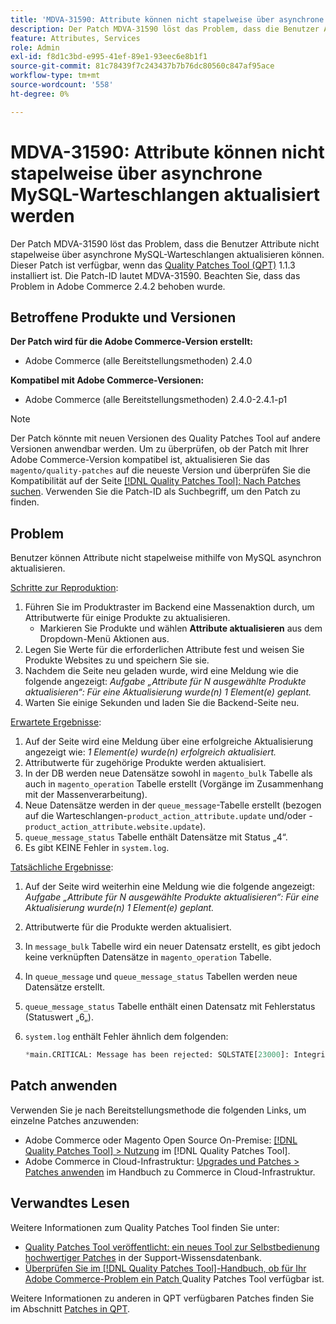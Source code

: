 ```yaml
---
title: 'MDVA-31590: Attribute können nicht stapelweise über asynchrone MySQL-Warteschlangen aktualisiert werden'
description: Der Patch MDVA-31590 löst das Problem, dass die Benutzer Attribute nicht stapelweise über asynchrone MySQL-Warteschlangen aktualisieren können. Dieser Patch ist verfügbar, wenn das [Quality Patches Tool (QPT)](https://experienceleague.adobe.com/de/docs/commerce-knowledge-base/kb/announcements/commerce-announcements/magento-quality-patches-released-new-tool-to-self-serve-quality-patches) 1.1.3 installiert ist. Die Patch-ID lautet MDVA-31590. Beachten Sie, dass das Problem in Adobe Commerce 2.4.2 behoben wurde.
feature: Attributes, Services
role: Admin
exl-id: f8d1c3bd-e995-41ef-89e1-93eec6e8b1f1
source-git-commit: 81c78439f7c243437b7b76dc80560c847af95ace
workflow-type: tm+mt
source-wordcount: '558'
ht-degree: 0%

---
```


# MDVA-31590: Attribute können nicht stapelweise über asynchrone MySQL-Warteschlangen aktualisiert werden

Der Patch MDVA-31590 löst das Problem, dass die Benutzer Attribute nicht stapelweise über asynchrone MySQL-Warteschlangen aktualisieren können. Dieser Patch ist verfügbar, wenn das [Quality Patches Tool (QPT)](https://experienceleague.adobe.com/de/docs/commerce-knowledge-base/kb/announcements/commerce-announcements/magento-quality-patches-released-new-tool-to-self-serve-quality-patches) 1.1.3 installiert ist. Die Patch-ID lautet MDVA-31590. Beachten Sie, dass das Problem in Adobe Commerce 2.4.2 behoben wurde.

## Betroffene Produkte und Versionen

**Der Patch wird für die Adobe Commerce-Version erstellt:**

* Adobe Commerce (alle Bereitstellungsmethoden) 2.4.0

**Kompatibel mit Adobe Commerce-Versionen:**

* Adobe Commerce (alle Bereitstellungsmethoden) 2.4.0-2.4.1-p1

>[!NOTE]
>
>Der Patch könnte mit neuen Versionen des Quality Patches Tool auf andere Versionen anwendbar werden. Um zu überprüfen, ob der Patch mit Ihrer Adobe Commerce-Version kompatibel ist, aktualisieren Sie das `magento/quality-patches` auf die neueste Version und überprüfen Sie die Kompatibilität auf der Seite [[!DNL Quality Patches Tool]: Nach Patches suchen](https://experienceleague.adobe.com/de/docs/commerce-knowledge-base/kb/announcements/commerce-announcements/magento-quality-patches-released-new-tool-to-self-serve-quality-patches). Verwenden Sie die Patch-ID als Suchbegriff, um den Patch zu finden.

## Problem

Benutzer können Attribute nicht stapelweise mithilfe von MySQL asynchron aktualisieren.

<u>Schritte zur Reproduktion</u>:

1. Führen Sie im Produktraster im Backend eine Massenaktion durch, um Attributwerte für einige Produkte zu aktualisieren.
   * Markieren Sie Produkte und wählen **Attribute aktualisieren** aus dem Dropdown-Menü Aktionen aus.
1. Legen Sie Werte für die erforderlichen Attribute fest und weisen Sie Produkte Websites zu und speichern Sie sie.
1. Nachdem die Seite neu geladen wurde, wird eine Meldung wie die folgende angezeigt:
   *Aufgabe „Attribute für N ausgewählte Produkte aktualisieren“: Für eine Aktualisierung wurde(n) 1 Element(e) geplant.*
1. Warten Sie einige Sekunden und laden Sie die Backend-Seite neu.

<u>Erwartete Ergebnisse</u>:

1. Auf der Seite wird eine Meldung über eine erfolgreiche Aktualisierung angezeigt wie: *1 Element(e) wurde(n) erfolgreich aktualisiert.*
1. Attributwerte für zugehörige Produkte werden aktualisiert.
1. In der DB werden neue Datensätze sowohl in `magento_bulk` Tabelle als auch in `magento_operation` Tabelle erstellt (Vorgänge im Zusammenhang mit der Massenverarbeitung).
1. Neue Datensätze werden in der `queue_message`-Tabelle erstellt (bezogen auf die Warteschlangen-`product_action_attribute.update` und/oder -`product_action_attribute.website.update`).
1. `queue_message_status` Tabelle enthält Datensätze mit Status „4“.
1. Es gibt KEINE Fehler in `system.log`.

<u>Tatsächliche Ergebnisse</u>:

1. Auf der Seite wird weiterhin eine Meldung wie die folgende angezeigt:
   *Aufgabe „Attribute für N ausgewählte Produkte aktualisieren“: Für eine Aktualisierung wurde(n) 1 Element(e) geplant.*
1. Attributwerte für die Produkte werden aktualisiert.
1. In `message_bulk` Tabelle wird ein neuer Datensatz erstellt, es gibt jedoch keine verknüpften Datensätze in `magento_operation` Tabelle.
1. In `queue_message` und `queue_message_status` Tabellen werden neue Datensätze erstellt.
1. `queue_message_status` Tabelle enthält einen Datensatz mit Fehlerstatus (Statuswert „6„).
1. `system.log` enthält Fehler ähnlich dem folgenden:

   ```sql
   *main.CRITICAL: Message has been rejected: SQLSTATE[23000]: Integrity constraint violation: 1048 Column 'operation_key' cannot be null, query was: INSERT INTO {{magento_operation}} ({{id}}, {{bulk_uuid}}, {{topic_name}}, {{serialized_data}}, {{result_serialized_data}}, {{status}}, {{error_code}}, {{result_message}}, {{operation_key}}) VALUES (?, ?, ?, ?, ?, ?, ?, ?, ?) [] []*
   ```

## Patch anwenden

Verwenden Sie je nach Bereitstellungsmethode die folgenden Links, um einzelne Patches anzuwenden:

* Adobe Commerce oder Magento Open Source On-Premise: [[!DNL Quality Patches Tool] > Nutzung](/help/tools/quality-patches-tool/usage.md) im [!DNL Quality Patches Tool].
* Adobe Commerce in Cloud-Infrastruktur: [Upgrades und Patches > Patches anwenden](https://experienceleague.adobe.com/docs/commerce-cloud-service/user-guide/develop/upgrade/apply-patches.html?lang=de) im Handbuch zu Commerce in Cloud-Infrastruktur.

## Verwandtes Lesen

Weitere Informationen zum Quality Patches Tool finden Sie unter:

* [Quality Patches Tool veröffentlicht: ein neues Tool zur Selbstbedienung hochwertiger Patches](https://experienceleague.adobe.com/de/docs/commerce-knowledge-base/kb/announcements/commerce-announcements/magento-quality-patches-released-new-tool-to-self-serve-quality-patches) in der Support-Wissensdatenbank.
* [Überprüfen Sie im [!DNL Quality Patches Tool]-Handbuch, ob für Ihr Adobe Commerce-Problem ein Patch ](/help/tools/quality-patches-tool/patches-available-in-qpt/check-patch-for-magento-issue-with-magento-quality-patches.md) Quality Patches Tool verfügbar ist.

Weitere Informationen zu anderen in QPT verfügbaren Patches finden Sie im Abschnitt [Patches in QPT](https://support.magento.com/hc/en-us/sections/360010506631-Patches-available-in-MQP-tool-).
